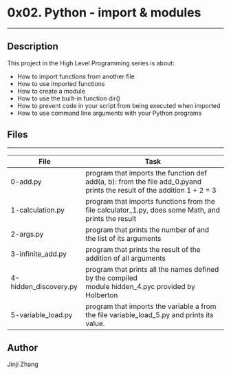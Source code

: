 # 0x02. Python - import & modules

---
## Description
This project in the High Level Programming series is about:
* How to import functions from another file
* How to use imported functions
* How to create a module
* How to use the built-in function dir()
* How to prevent code in your script from being executed when imported
* How to use command line arguments with your Python programs

## Files
---
File|Task
---|---
0-add.py | program that imports the function def add(a, b): from the file add_0.pyand prints the result of the addition 1 + 2 = 3
1-calculation.py | program that imports functions from the file calculator_1.py, does some Math, and prints the result
2-args.py | program that prints the number of and the list of its arguments
3-infinite_add.py | program that prints the result of the addition of all arguments
4-hidden_discovery.py | program that prints all the names defined by the compiled module hidden_4.pyc provided by Holberton
5-variable_load.py | program that imports the variable a from the file variable_load_5.py and prints its value.

## Author
Jinji Zhang
